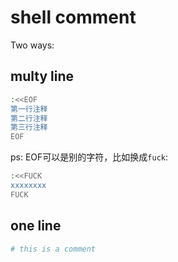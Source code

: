 # shell comment 
Two ways:

## multy line

```bash
:<<EOF
第一行注释
第二行注释
第三行注释
EOF
```

ps: EOF可以是别的字符，比如换成`fuck`:
```bash
:<<FUCK
xxxxxxxx
FUCK
```

## one line

```bash
# this is a comment
```
